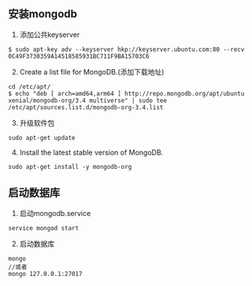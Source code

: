 ## 安装mongodb
1. 添加公共keyserver
```
$ sudo apt-key adv --keyserver hkp://keyserver.ubuntu.com:80 --recv 0C49F3730359A14518585931BC711F9BA15703C6
```
2. Create a list file for MongoDB.(添加下载地址)
```
cd /etc/apt/
$ echo "deb [ arch=amd64,arm64 ] http://repo.mongodb.org/apt/ubuntu xenial/mongodb-org/3.4 multiverse" | sudo tee /etc/apt/sources.list.d/mongodb-org-3.4.list
```
3. 升级软件包
```
sudo apt-get update
```
4. Install the latest stable version of MongoDB.
```
sudo apt-get install -y mongodb-org
```
## 启动数据库
1. 启动mongodb.service
```
service mongod start
```
2. 启动数据库
```
mongo
//或者
mongo 127.0.0.1:27017
```
